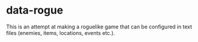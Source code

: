 # data-rogue
This is an attempt at making a roguelike game that can be configured in text files (enemies, items, locations, events etc.).

